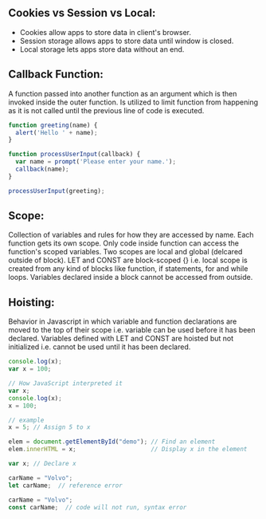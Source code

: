 ## Cookies vs Session vs Local:
- Cookies allow apps to store data in client's browser.
- Session storage allows apps to store data until window is closed.
- Local storage lets apps store data without an end.

## Callback Function:
A function passed into another function as an argument which is then invoked inside the outer function. Is utilized to limit function from happening as it is not called until the previous line of code is executed.
```javascript
function greeting(name) {
  alert('Hello ' + name);
}

function processUserInput(callback) {
  var name = prompt('Please enter your name.');
  callback(name);
}

processUserInput(greeting);
```

## Scope:
Collection of variables and rules for how they are accessed by name. Each function gets its own scope. Only code inside function can access the function's scoped variables. Two scopes are local and global (delcared outside of block). LET and CONST are block-scoped {} i.e. local scope is created from any kind of blocks like function, if statements, for and while loops. Variables declared inside a block cannot be accessed from outside.

## Hoisting:
Behavior in Javascript in which variable and function declarations are moved to the top of their scope i.e. variable can be used before it has been declared. Variables defined with LET and CONST are hoisted but not initialized i.e. cannot be used until it has been declared.
```javascript
console.log(x);
var x = 100;

// How JavaScript interpreted it
var x;
console.log(x);
x = 100;

// example
x = 5; // Assign 5 to x

elem = document.getElementById("demo"); // Find an element
elem.innerHTML = x;                     // Display x in the element

var x; // Declare x
```
```javascript
carName = "Volvo";
let carName;  // reference error

carName = "Volvo";
const carName;  // code will not run, syntax error
```
